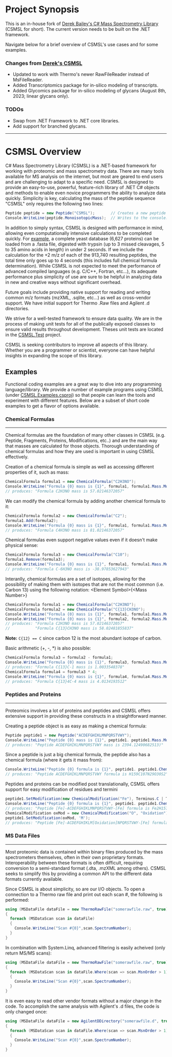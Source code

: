 ﻿# Project Synopsis
This is an in-house fork of [Derek Bailey's C# Mass Spectrometry Library](https://github.com/dbaileychess/CSMSL) (CSMSL for short). The current version needs to be built on the .NET framework.

Navigate below for a brief overview of CSMSL's use cases and for some examples.

### Changes from [Derek's CSMSL](https://github.com/dbaileychess/CSMSL)
* Updated to work with Thermo's newer RawFileReader instead of MsFileReader.
* Added Transcriptomics package for in-silico modeling of transcripts.
* Added Glycomics package for in-silico modeling of glycans (August 8th, 2023; linear glycans only).

### TODOs
* Swap from .NET Framework to .NET core libraries.
* Add support for branched glycans.

---------------------

# CSMSL Overview
C\# Mass Spectrometry Library (CSMSL) is a .NET-based framework for working with proteomic and mass spectrometry data. There are many tools available for MS analysis on the internet, but most are geared to end users and are challenging to adapt to a specific need. CSMSL is designed to provide an easy-to-use, powerful, feature-rich library of .NET C\# objects and methods to enable even novice programmers the ability to analyze data quickly. Simplicity is key, calculating the mass of the peptide sequence "CSMSL" only requires the following two lines:

```csharp
Peptide peptide = new Peptide("CSMSL");       // Creates a new peptide object in memory
Console.WriteLine(peptide.MonoisotopicMass);  // Writes to the console: 539.20835516707
```

In addition to simply syntax, CSMSL is designed with performance in mind, allowing even computationally intensive calculations to be completed quickly. For [example](https://github.com/dbaileychess/CSMSL/blob/master/CSMSL.Examples/TrypticDigestion.cs), a complete yeast database (6,627 proteins) can be loaded from a .fasta file, digested with trypsin (up to 3 missed cleavages, 5 to 35 amino acids in length) in under 2 seconds. If we include the calculation for the +2 m/z of each of the 913,740 resulting peptides, the total time only goes up to 4 seconds (this includes full chemical formula determination). While CSMSL is not expected to meet the performance of advanced compiled languages (e.g. C/C++, Fortran, etc...), its adequate performance plus simplicity of use are sure to be helpful in analyzing data in new and creative ways without significant overhead.

Future goals include providing native support for reading and writing common m/z formats (mzXML, .sqlite, etc...) as well as cross-vendor support. We have initial support for Thermo .Raw files and Agilent .d directories. 

We strive for a well-tested framework to ensure data quality. We are in the process of making unit tests for all of the publically exposed classes to ensure valid results throughout development. Theses unit tests are located in the [CSMSL.Test](https://github.com/dbaileychess/CSMSL/tree/master/CSMSL.Tests) project. 

CSMSL is seeking contributors to improve all aspects of this library. Whether you are a programmer or scientist, everyone can have helpful insights in expanding the scope of this library.

## Examples
Functional coding examples are a great way to dive into any programming language/library. We provide a number of example programs using CSMSL (under [CSMSL.Examples.csproj](https://github.com/dbaileychess/CSMSL/tree/master/CSMSL.Examples)) so that people can learn the tools and experiment with different features. Below are a subset of short code examples to get a flavor of options available.

### Chemical Formulas
---------------------
Chemical formulas are the foundation of many other classes in CSMSL (e.g. Peptide, Fragments, Proteins, Modifications, etc..) and are the main way that masses are calculated for those objects. Thorough understanding of chemical formulas and how they are used is important in using CSMSL effectively. 

Creation of a chemical formula is simple as well as accessing different properties of it, such as mass:
```csharp
ChemicalFormula formula1 = new ChemicalFormula("C2H3NO");
Console.WriteLine("Formula {0} mass is {1}", formula1, formula1.Mass.Monoisotopic);
// produces: "Formula C2H3NO mass is 57.02146372057"
```
We can modify the chemical formula by adding another chemical formula to it:
```csharp
ChemicalFormula formula2 = new ChemicalFormula("C2");
formula1.Add(formula2);
Console.WriteLine("Formula {0} mass is {1}", formula1, formula1.Mass.Monoisotopic);
// produces: "Formula C4H3NO mass is 81.02146372057"
```
Chemical formulas even support negative values even if it doesn't make physical sense:
```csharp
ChemicalFormula formula3 = new ChemicalFormula("C10");
formula1.Remove(formula3);
Console.WriteLine("Formula {0} mass is {1}", formula1, formula1.Mass.Monoisotopic);
// produces: "Formula C-6H3NO mass is -38.97853627943"
```
Interanlly, chemical formulas are a set of isotopes, allowing for the possibility of making them with isotopes that are not the most common (i.e. Carbon 13) using the following notation: \<Element Symbol\>{\<Mass Number\>}
```csharp
ChemicalFormula formula1 = new ChemicalFormula("C2H3NO");
ChemicalFormula formula2 = new ChemicalFormula("C{13}CH3NO");
Console.WriteLine("Formula {0} mass is {1}", formula1, formula1.Mass.Monoisotopic);
Console.WriteLine("Formula {0} mass is {1}", formula2, formula2.Mass.Monoisotopic);
// produces: "Formula C2H3NO mass is 57.02146372057"
//           "Formula C{13}CH3NO mass is 58.02481855837"
```
**Note:** `C{12} == C` since carbon 12 is the most abundant isotope of carbon.

Basic arithmetic (+, -, *) is also possible:
```csharp
ChemicalFormula formula3 = formula2 - formula1;
Console.WriteLine("Formula {0} mass is {1}", formula3, formula3.Mass.Monoisotopic);
// produces: "Formula C{13}C-1 mass is 1.0033548378"
ChemicalFormula formula4 = formula3 * 4;
Console.WriteLine("Formula {0} mass is {1}", formula4, formula4.Mass.Monoisotopic);
// produces: "Formula C{13}4C-4 mass is 4.0134193512"
```

### Peptides and Proteins
---------------------
Proteomics involves a lot of proteins and peptides and CSMSL offers extensive support in providing these constructs in a straightforward manner. 

Creating a peptide object is as easy as making a chemical formula:
```csharp
Peptide peptide1 = new Peptide("ACDEFGHIKLMNPQRSTVWY");
Console.WriteLine("Peptide {0} mass is {1}", peptide1. peptide1.Mass.Monoisotopic);
// produces: "Peptide ACDEFGHIKLMNPQRSTVWY mass is 2394.12490682513)"
```
Since a peptide is just a big chemical formula, the peptide also has a chemical formula (where it gets it mass from):
```csharp
Console.WriteLine("Peptide {0} formula is {1}", peptide1. peptide1.ChemicalFormula);
// produces: "Peptide ACDEFGHIKLMNPQRSTVWY formula is H159C107N29O30S2"
```
Peptides and proteins can be modified post translationally, CSMSL offers support for easy modification of residues and termini
```csharp
peptide1.SetModification(new ChemicalModification("Fe"), Terminus.C | Terminus.N);
Console.WriteLine("Peptide {0} formula is {1}", peptide1. peptide1.ChemicalFormula);
// produces: "Peptide [Fe]-ACDEFGHIKLMNPQRSTVWY-[Fe] formula is Fe2H157C107N29O29S2"
ChemicalModification oxMod = new ChemicalModification("O", "Oxidation");
peptide1.SetModification(oxMod, 'M');
// produces: "Peptide [Fe]-ACDEFGHIKLM[Oxidation]NPQRSTVWY-[Fe] formula is Fe2H159C107N29O30S2"
```

### MS Data Files
----------------------
Most proteomic data is contained within binary files produced by the mass spectrometers themselves, often in their own proprietary formats. Interoperability between these formats is often difficult, requiring conversion to a semi-standard format (.dta, .mzXML among others). CSMSL seeks to simplify this by providing a common API to the different data formats currently available.

Since CSMSL is about simplicity, so are our I/O objects. To open a connection to a Thermo raw file and print out each scan #, the following is performed:
```csharp
using (MSDataFile dataFile = new ThermoRawFile("somerawfile.raw", true))
{                     
  foreach (MSDataScan scan in dataFile)
  {             
    Console.WriteLine("Scan #{0}",scan.SpectrumNumber);
  }
}
```
In combination with System.Linq, advanced filtering is easily acheived (only return MS/MS scans):
```csharp
using (MSDataFile dataFile = new ThermoRawFile("somerawfile.raw", true))
{                     
  foreach (MSDataScan scan in dataFile.Where(scan => scan.MsnOrder > 1))
  {             
    Console.WriteLine("Scan #{0}",scan.SpectrumNumber);
  }
}
```
It is even easy to read other vendor formats without a major change in the code. To accomplish the same analysis with Agilent's .d files, the code is only changed once:
```csharp
using (MSDataFile dataFile = new AgilentDDirectory("somerawfile.d", true))
{                     
  foreach (MSDataScan scan in dataFile.Where(scan => scan.MsnOrder > 1))
  {             
    Console.WriteLine("Scan #{0}",scan.SpectrumNumber);
  }
}
```
